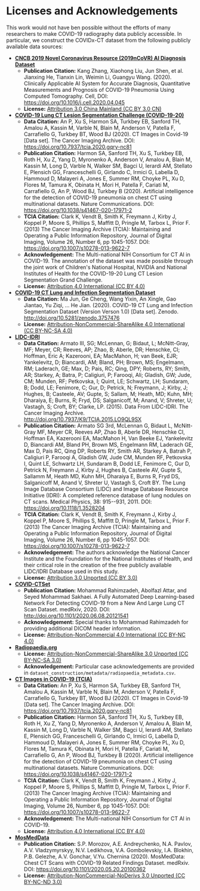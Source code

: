 # Licenses and Acknowledgements
This work would not have ben possible without the efforts of many researchers to make COVID-19 radiography data publicly accessible. In particular, we construct the COVIDx-CT dataset from the following publicly available data sources:
* **[CNCB 2019 Novel Coronavirus Resource (2019nCoVR) AI Diagnosis Dataset](http://ncov-ai.big.ac.cn/download?lang=en)**
  * **Publication Citation:** Kang Zhang, Xiaohong Liu, Jun Shen, et al. Jianxing He, Tianxin Lin, Weimin Li, Guangyu Wang. (2020). Clinically Applicable AI System for Accurate Diagnosis, Quantitative Measurements and Prognosis of COVID-19 Pneumonia Using Computed Tomography. Cell, DOI: https://doi.org/10.1016/j.cell.2020.04.045
  * **License:** [Attribution 3.0 China Mainland (CC BY 3.0 CN)](https://creativecommons.org/licenses/by/3.0/cn/deed.en)
* **[COVID-19 Lung CT Lesion Segmentation Challenge (COVID-19-20)](https://covid-segmentation.grand-challenge.org/)**
  * **Data Citation:** An P, Xu S, Harmon SA, Turkbey EB, Sanford TH, Amalou A, Kassin M, Varble N, Blain M, Anderson V, Patella F, Carrafiello G, Turkbey BT, Wood BJ (2020). CT Images in Covid-19 [Data set]. The Cancer Imaging Archive. DOI: https://doi.org/10.7937/tcia.2020.gqry-nc81
  * **Publication Citation:** Harmon SA, Sanford TH, Xu S, Turkbey EB, Roth H, Xu Z, Yang D, Myronenko A, Anderson V, Amalou A, Blain M, Kassin M, Long D, Varble N, Walker SM, Bagci U, Ierardi AM, Stellato E, Plensich GG, Franceschelli G, Girlando C, Irmici G, Labella D, Hammoud D, Malayeri A, Jones E, Summer RM, Choyke PL, Xu D, Flores M, Tamura K, Obinata H, Mori H, Patella F, Cariati M, Carrafiello G, An P, Wood BJ, Turkbey B (2020). Artificial intelligence for the detection of COVID-19 pneumonia on chest CT using multinational datasets. Nature Communications. DOI: https://doi.org/10.1038/s41467-020-17971-2
  * **TCIA Citation:** Clark K, Vendt B, Smith K, Freymann J, Kirby J, Koppel P, Moore S, Phillips S, Maffitt D, Pringle M, Tarbox L, Prior F. (2013) The Cancer Imaging Archive (TCIA): Maintaining and Operating a Public Information Repository, Journal of Digital Imaging, Volume 26, Number 6, pp 1045-1057. DOI: https://doi.org/10.1007/s10278-013-9622-7
  * **Acknowledgement:** The Multi-national NIH Consortium for CT AI in COVID-19. The annotation of the dataset was made possible through the joint work of Children's National Hospital, NVIDIA and National Institutes of Health for the COVID-19-20 Lung CT Lesion Segmentation Grand Challenge.
  * **License:** [Attribution 4.0 International (CC BY 4.0)](https://creativecommons.org/licenses/by/4.0/)
* **[COVID-19 CT Lung and Infection Segmentation Dataset](https://zenodo.org/record/3757476#.X62Iw2hKiUk)**
  * **Data Citation:** Ma Jun, Ge Cheng, Wang Yixin, An Xingle, Gao Jiantao, Yu Ziqi, … He Jian. (2020). COVID-19 CT Lung and Infection Segmentation Dataset (Version Verson 1.0) [Data set]. Zenodo. http://doi.org/10.5281/zenodo.3757476
  * **License:** [Attribution-NonCommercial-ShareAlike 4.0 International (CC BY-NC-SA 4.0)](https://creativecommons.org/licenses/by-nc-sa/4.0/)
* **[LIDC-IDRI](https://wiki.cancerimagingarchive.net/display/Public/LIDC-IDRI)**
  * **Data Citation:** Armato III, SG; McLennan, G; Bidaut, L; McNitt-Gray, MF; Meyer, CR; Reeves, AP; Zhao, B; Aberle, DR; Henschke, CI; Hoffman, Eric A; Kazerooni, EA; MacMahon, H; van Beek, EJR; Yankelevitz, D; Biancardi, AM; Bland, PH; Brown, MS; Engelmann, RM; Laderach, GE; Max, D; Pais, RC; Qing, DPY; Roberts, RY; Smith, AR; Starkey, A; Batra, P; Caligiuri, P; Farooqi, Ali; Gladish, GW; Jude, CM; Munden, RF; Petkovska, I; Quint, LE; Schwartz, LH; Sundaram, B; Dodd, LE; Fenimore, C; Gur, D; Petrick, N; Freymann, J; Kirby, J; Hughes, B; Casteele, AV; Gupte, S; Sallam, M; Heath, MD; Kuhn, MH; Dharaiya, E; Burns, R; Fryd, DS; Salganicoff, M; Anand, V; Shreter, U; Vastagh, S; Croft, BY; Clarke, LP. (2015). Data From LIDC-IDRI. The Cancer Imaging Archive. http://doi.org/10.7937/K9/TCIA.2015.LO9QL9SX
  * **Publication Citation:** Armato SG 3rd, McLennan G, Bidaut L, McNitt-Gray MF, Meyer CR, Reeves AP, Zhao B, Aberle DR, Henschke CI, Hoffman EA, Kazerooni EA, MacMahon H, Van Beeke EJ, Yankelevitz D, Biancardi AM, Bland PH, Brown MS, Engelmann RM, Laderach GE, Max D, Pais RC, Qing DP, Roberts RY, Smith AR, Starkey A, Batrah P, Caligiuri P, Farooqi A, Gladish GW, Jude CM, Munden RF, Petkovska I, Quint LE, Schwartz LH, Sundaram B, Dodd LE, Fenimore C, Gur D, Petrick N, Freymann J, Kirby J, Hughes B, Casteele AV, Gupte S, Sallamm M, Heath MD, Kuhn MH, Dharaiya E, Burns R, Fryd DS, Salganicoff M, Anand V, Shreter U, Vastagh S, Croft BY.  The Lung Image Database Consortium (LIDC) and Image Database Resource Initiative (IDRI): A completed reference database of lung nodules on CT scans. Medical Physics, 38: 915--931, 2011. DOI: https://doi.org/10.1118/1.3528204
  * **TCIA Citation:** Clark K, Vendt B, Smith K, Freymann J, Kirby J, Koppel P, Moore S, Phillips S, Maffitt D, Pringle M, Tarbox L, Prior F. (2013) The Cancer Imaging Archive (TCIA): Maintaining and Operating a Public Information Repository, Journal of Digital Imaging, Volume 26, Number 6, pp 1045-1057. DOI: https://doi.org/10.1007/s10278-013-9622-7
  * **Acknowledgement:** The authors acknowledge the National Cancer Institute and the Foundation for the National Institutes of Health, and their critical role in the creation of the free publicly available LIDC/IDRI Database used in this study.
  * **License:** [Attribution 3.0 Unported (CC BY 3.0)](https://creativecommons.org/licenses/by/3.0/)
* **[COVID-CTSet](https://www.kaggle.com/mohammadrahimzadeh/covidctset-a-large-covid19-ct-scans-dataset)**
  * **Publication Citation:** Mohammad Rahimzadeh, Abolfazl Attar, and Seyed Mohammad Sakhaei. A Fully Automated Deep Learning-based Network For Detecting COVID-19 from a New And Large Lung CT Scan Dataset. medRxiv, 2020. DOI: http://doi.org/10.1101/2020.06.08.20121541
  * **Acknowledgement:** Special thanks to Mohammad Rahimzadeh for providing additional DICOM header information.
  * **License:** [Attribution-NonCommercial 4.0 International (CC BY-NC 4.0)](https://creativecommons.org/licenses/by-nc/4.0/)
* **[Radiopaedia.org](https://radiopaedia.org/)**
  * **License:** [Attribution-NonCommercial-ShareAlike 3.0 Unported (CC BY-NC-SA 3.0)](https://creativecommons.org/licenses/by-nc-sa/3.0/)
  * **Acknowledgement:** Particular case acknowledgements are provided in `dataset_construction/metadata/radiopaedia_metadata.csv`.
* **[CT Images in COVID-19 (TCIA)](https://wiki.cancerimagingarchive.net/display/Public/CT+Images+in+COVID-19)**
  * **Data Citation:** An P, Xu S, Harmon SA, Turkbey EB, Sanford TH, Amalou A, Kassin M, Varble N, Blain M, Anderson V, Patella F, Carrafiello G, Turkbey BT, Wood BJ (2020). CT Images in Covid-19 [Data set]. The Cancer Imaging Archive. DOI: https://doi.org/10.7937/tcia.2020.gqry-nc81
  * **Publication Citation:** Harmon SA, Sanford TH, Xu S, Turkbey EB, Roth H, Xu Z, Yang D, Myronenko A, Anderson V, Amalou A, Blain M, Kassin M, Long D, Varble N, Walker SM, Bagci U, Ierardi AM, Stellato E, Plensich GG, Franceschelli G, Girlando C, Irmici G, Labella D, Hammoud D, Malayeri A, Jones E, Summer RM, Choyke PL, Xu D, Flores M, Tamura K, Obinata H, Mori H, Patella F, Cariati M, Carrafiello G, An P, Wood BJ, Turkbey B (2020). Artificial intelligence for the detection of COVID-19 pneumonia on chest CT using multinational datasets. Nature Communications. DOI: https://doi.org/10.1038/s41467-020-17971-2
  * **TCIA Citation:** Clark K, Vendt B, Smith K, Freymann J, Kirby J, Koppel P, Moore S, Phillips S, Maffitt D, Pringle M, Tarbox L, Prior F. (2013) The Cancer Imaging Archive (TCIA): Maintaining and Operating a Public Information Repository, Journal of Digital Imaging, Volume 26, Number 6, pp 1045-1057. DOI: https://doi.org/10.1007/s10278-013-9622-7
  * **Acknowledgement:** The Multi-national NIH Consortium for CT AI in COVID-19.
  * **License:** [Attribution 4.0 International (CC BY 4.0)](https://creativecommons.org/licenses/by/4.0/)
* **[MosMedData](https://mosmed.ai/)**
  * **Publication Citation:** S.P. Morozov, A.E. Andreychenko, N.A. Pavlov, A.V. Vladzymyrskyy, N.V. Ledikhova, V.A. Gombolevskiy, I.A. Blokhin, P.B. Gelezhe, A.V. Gonchar, V.Yu. Chernina (2020). MosMedData: Chest CT Scans with COVID-19 Related Findings Dataset. medRxiv. DOI: https://doi.org/10.1101/2020.05.20.20100362
  * **License:** [Attribution-NonCommercial-NoDerivs 3.0 Unported (CC BY-NC-ND 3.0)](https://creativecommons.org/licenses/by-nc-nd/3.0/)
